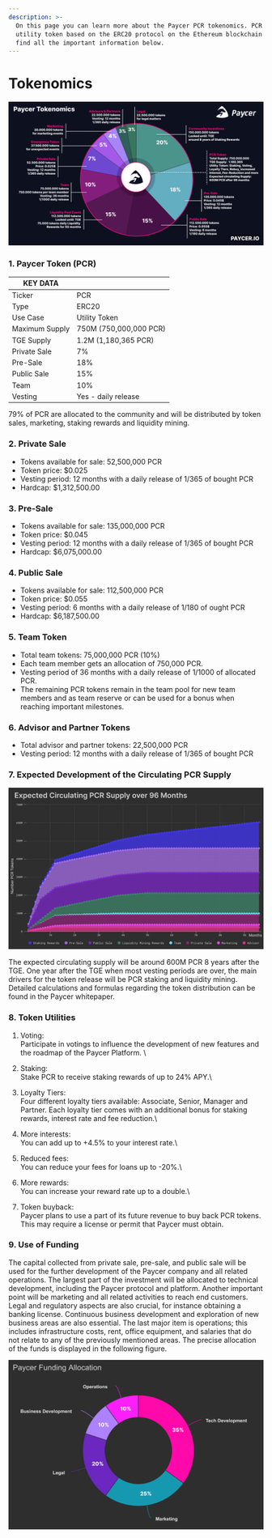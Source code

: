 ```yaml
---
description: >-
  On this page you can learn more about the Paycer PCR tokenomics. PCR is a
  utility token based on the ERC20 protocol on the Ethereum blockchain. Please
  find all the important information below.
---
```


# Tokenomics

![Summarized overview of the Paycer Tokenomics](../.gitbook/assets/paycer-tokenomics.png)

### 1. Paycer Token (PCR)

| KEY DATA       |                        |
| -------------- | ---------------------- |
| Ticker         | PCR                    |
| Type           | ERC20                  |
| Use Case       | Utility Token          |
| Maximum Supply | 750M (750,000,000 PCR) |
| TGE Supply     | 1.2M (1,180,365 PCR)   |
| Private Sale   | 7%                     |
| Pre-Sale       | 18%                    |
| Public Sale    | 15%                    |
| Team           | 10%                    |
| Vesting        | Yes - daily release    |

79% of PCR are allocated to the community and will be distributed by token sales, marketing, staking rewards and liquidity mining.

### 2. Private Sale

* Tokens available for sale: 52,500,000 PCR
* Token price: $0.025
* Vesting period: 12 months with a daily release of 1/365 of bought PCR
* Hardcap: $1,312,500.00

### 3. Pre-Sale

* Tokens available for sale: 135,000,000 PCR
* Token price: $0.045
* Vesting period: 12 months with a daily release of 1/365 of bought PCR
* Hardcap: $6,075,000.00

### 4. Public Sale

* Tokens available for sale: 112,500,000 PCR
* Token price: $0.055
* Vesting period: 6 months with a daily release of 1/180 of ought PCR
* Hardcap: $6,187,500.00

### 5. Team Token

* Total team tokens: 75,000,000 PCR (10%)
* Each team member gets an allocation of 750,000 PCR.
* Vesting period of 36 months with a daily release of 1/1000 of allocated PCR.
* The remaining PCR tokens remain in the team pool for new team members and as team reserve or can be used for a bonus when reaching important milestones.

### 6. Advisor and Partner Tokens

* Total advisor and partner tokens: 22,500,000 PCR
* Vesting period: 12 months with a daily release of 1/365 of bought PCR

### 7. Expected Development of the Circulating PCR Supply

![Expected circulating PCR supply over 96 months](<../.gitbook/assets/paycer_token_release_schedule_new (1).png>)

The expected circulating supply will be around 600M PCR 8 years after the TGE. One year after the TGE when most vesting periods are over, the main drivers for the token release will be PCR staking and liquidity mining. Detailed calculations and formulas regarding the token distribution can be found in the Paycer whitepaper.

### 8. Token Utilities

1. Voting:\
   Participate in votings to influence the development of new features and the roadmap of the Paycer Platform. \

2. Staking:\
   Stake PCR to receive staking rewards of up to 24% APY.\

3. Loyalty Tiers:\
   Four different loyalty tiers available: Associate, Senior, Manager and Partner. Each loyalty tier comes with an additional bonus for staking rewards, interest rate and fee reduction.\

4. More interests:\
   You can add up to +4.5% to your interest rate.\

5. Reduced fees:\
   You can reduce your fees for loans up to -20%.\

6. More rewards:\
   You can increase your reward rate up to a double.\

7. Token buyback:\
   Paycer plans to use a part of its future revenue to buy back PCR tokens. This may require a license or permit that Paycer must obtain.

### 9. Use of Funding

The capital collected from private sale, pre-sale, and public sale will be used for the further development of the Paycer company and all related operations. The largest part of the investment will be allocated to technical development, including the Paycer protocol and platform. Another important point will be marketing and all related activities to reach end customers. Legal and regulatory aspects are also crucial, for instance obtaining a banking license. Continuous business development and exploration of new business areas are also essential. The last major item is operations; this includes infrastructure costs, rent, office equipment, and salaries that do not relate to any of the previously mentioned areas. The precise allocation of the funds is displayed in the following figure.

![How the funding will be allocated by Paycer](../.gitbook/assets/paycer_funding_allocation.png)

